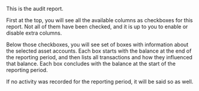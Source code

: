This is the audit report.

First at the top, you will see all the available columns as checkboxes for this report. Not all of them have been checked, and it is up to you to enable or disable extra columns.

Below those checkboxes, you will see set of boxes with information about the selected asset accounts. Each box starts with the balance at the end of the reporting period, and then lists all transactions and how they influenced that balance. Each box concludes with the balance at the start of the reporting period.

If no activity was recorded for the reporting period, it will be said so as well.